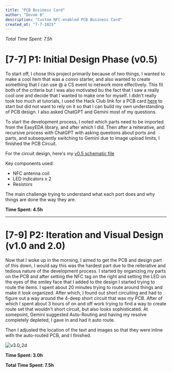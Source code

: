 ```yaml
---
title: "PCB Business Card"
author: "Devom B"
description: "Custom NFC-enabled PCB Business Card"
created_at: "7-7-2025"
---
```


<em>Total Time Spent: 7.5h</em>

# [7-7] P1: Initial Design Phase (v0.5)

To start off, I chose this project primarily because of two things, I wanted to make a cool item that was a convo starter, and also wanted to create something that I can use @ a CS event to network more effectively. This fit both of the criteria but I was also motivated bu the fact that I saw a really cool one and decide that I wanted to make one for myself. I didn't really took too much at tutorials, I used the Hack Club link for a PCB card [here](https://jams.hackclub.com/jam/hacker-card) to start but did not want to rely on it so that I can build my own understanding of PCB design. I also asked ChatGPT and Gemini most of my questions. 

To start the development process, I noted which parts need to be imported from the EasyEDA library, and after which I did. Then after a reiterative, and recursive process with ChatGPT with asking questions about ports and parts, and subsequently switching to Gemini due to image upload limits, I finished the PCB Circuit. 

For the circuit design, here's my [v0.5 schematic file](\images\Circuit_Design)

Key components used:
- NFC antenna coil
- LED indicators  x 2
- Resistors

The main challenge trying to understand what each port does and why things are done the way they are. 

**Time Spent: 4.5h**

---

# [7-9] P2: Iteration and Visual Design (v1.0 and 2.0)

Now that I woke up in the morning, I aimed to get the PCB and design part of this down, I would say this was the hardest part due to the reiterative and tedious nature of the development process. I started by organizing my parts on the PCB and after setting the NFC tag on the right and setting the LED on the eyes of the smiley face that I added to the design I started trying to route the items. I spent about 20 minutes trying to route around things and make it look organized. After which, I found out short circuiting and had to figure out a way around the 4-deep short circuit that was my PCB. After of which I spent about 3 hours of on and off work trying to find a way to create route set that wouldn't short circuit, but also looks sophisticated. At somepoint, Gemini suggested Auto-Routing and having my resolve completely depleted, I gave in and had it auto route. 

Then I adjusted the location of the text and images so that they were inline with the auto-routed PCB, and I finished. 

![v3.0_2d](images/v3_PCB_Design/v3.0_2d.png)

**Time Spent: 3.0h**


**Total Time Spent: 7.5h**
